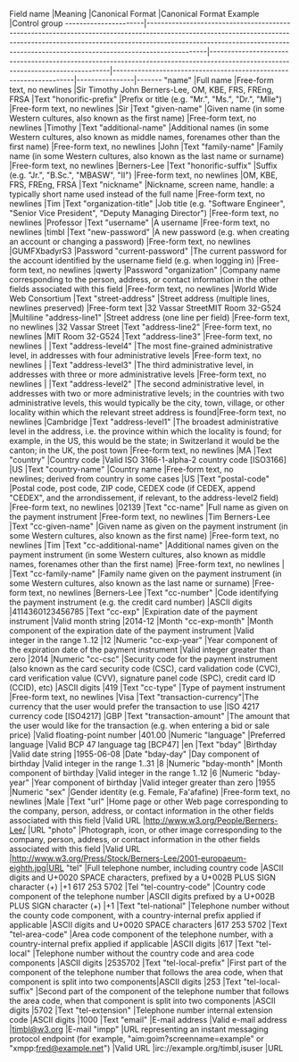 

Field name            |Meaning                                                                                                                                                                                                                                                    |Canonical Format                                                                                                                |Canonical Format Example                                           |Control group
----------------------|-----------------------------------------------------------------------------------------------------------------------------------------------------------------------------------------------------------------------------------------------------------|--------------------------------------------------------------------------------------------------------------------------------|-------------------------------------------------------------------|----------------|-------
"name"                |Full name                                                                                                                                                                                                                                                  |Free-form text, no newlines                                                                                                     |Sir Timothy John Berners-Lee, OM, KBE, FRS, FREng, FRSA            |Text
"honorific-prefix"    |Prefix or title (e.g. "Mr.", "Ms.", "Dr.", "Mlle")                                                                                                                                                                                                         |Free-form text, no newlines                                                                                                     |Sir                                                                |Text
"given-name"          |Given name (in some Western cultures, also known as the first name)                                                                                                                                                                                        |Free-form text, no newlines                                                                                                     |Timothy                                                            |Text
"additional-name"     |Additional names (in some Western cultures, also known as middle names, forenames other than the first name)                                                                                                                                               |Free-form text, no newlines                                                                                                     |John                                                               |Text
"family-name"         |Family name (in some Western cultures, also known as the last name or surname)                                                                                                                                                                             |Free-form text, no newlines                                                                                                     |Berners-Lee                                                        |Text
"honorific-suffix"    |Suffix (e.g. "Jr.", "B.Sc.", "MBASW", "II")                                                                                                                                                                                                                |Free-form text, no newlines                                                                                                     |OM, KBE, FRS, FREng, FRSA                                          |Text
"nickname"            |Nickname, screen name, handle: a typically short name used instead of the full name                                                                                                                                                                        |Free-form text, no newlines                                                                                                     |Tim                                                                |Text
"organization-title"  |Job title (e.g. "Software Engineer", "Senior Vice President", "Deputy Managing Director")                                                                                                                                                                  |Free-form text, no newlines                                                                                                     |Professor                                                          |Text
"username"            |A username                                                                                                                                                                                                                                                 |Free-form text, no newlines                                                                                                     |timbl                                                              |Text
"new-password"        |A new password (e.g. when creating an account or changing a password)                                                                                                                                                                                      |Free-form text, no newlines                                                                                                     |GUMFXbadyrS3                                                       |Password
"current-password"    |The current password for the account identified by the username field (e.g. when logging in)                                                                                                                                                               |Free-form text, no newlines                                                                                                     |qwerty                                                             |Password
"organization"        |Company name corresponding to the person, address, or contact information in the other fields associated with this field                                                                                                                                   |Free-form text, no newlines                                                                                                     |World Wide Web Consortium                                          |Text
"street-address"      |Street address (multiple lines, newlines preserved)                                                                                                                                                                                                        |Free-form text                                                                                                                  |32 Vassar StreetMIT Room 32-G524                                   |Multiline
"address-line1"       |Street address (one line per field)                                                                                                                                                                                                                        |Free-form text, no newlines                                                                                                     |32 Vassar Street                                                   |Text
"address-line2"       |Free-form text, no newlines                                                                                                                                                                                                                                |MIT Room 32-G524                                                                                                                |Text
"address-line3"       |Free-form text, no newlines                                                                                                                                                                                                                                |                                                                                                                                |Text
"address-level4"      |The most fine-grained administrative level, in addresses with four administrative levels                                                                                                                                                                   |Free-form text, no newlines                                                                                                     |                                                                   |Text
"address-level3"      |The third administrative level, in addresses with three or more administrative levels                                                                                                                                                                      |Free-form text, no newlines                                                                                                     |                                                                   |Text
"address-level2"      |The second administrative level, in addresses with two or more administrative levels; in the countries with two administrative levels, this would typically be the city, town, village, or other locality within which the relevant street address is found|Free-form text, no newlines                                                                                                     |Cambridge                                                          |Text
"address-level1"      |The broadest administrative level in the address, i.e. the province within which the locality is found; for example, in the US, this would be the state; in Switzerland it would be the canton; in the UK, the post town                                   |Free-form text, no newlines                                                                                                     |MA                                                                 |Text
"country"             |Country code                                                                                                                                                                                                                                               |Valid ISO 3166-1-alpha-2 country code [ISO3166]                                                                                 |US                                                                 |Text
"country-name"        |Country name                                                                                                                                                                                                                                               |Free-form text, no newlines; derived from country in some cases                                                                 |US                                                                 |Text
"postal-code"         |Postal code, post code, ZIP code, CEDEX code (if CEDEX, append "CEDEX", and the arrondissement, if relevant, to the address-level2 field)                                                                                                                  |Free-form text, no newlines                                                                                                     |02139                                                              |Text
"cc-name"             |Full name as given on the payment instrument                                                                                                                                                                                                               |Free-form text, no newlines                                                                                                     |Tim Berners-Lee                                                    |Text
"cc-given-name"                                                                                                                                                                                                                                            |Given name as given on the payment instrument (in some Western cultures, also known as the first name)                          |Free-form text, no newlines                                        |Tim             |Text
"cc-additional-name"  |Additional names given on the payment instrument (in some Western cultures, also known as middle names, forenames other than the first name)                                                                                                               |Free-form text, no newlines                                                                                                     |                                                                   |Text
"cc-family-name"      |Family name given on the payment instrument (in some Western cultures, also known as the last name or surname)                                                                                                                                             |Free-form text, no newlines                                                                                                     |Berners-Lee                                                        |Text
"cc-number"           |Code identifying the payment instrument (e.g. the credit card number)                                                                                                                                                                                      |ASCII digits                                                                                                                    |4114360123456785                                                   |Text
"cc-exp"              |Expiration date of the payment instrument                                                                                                                                                                                                                  |Valid month string                                                                                                              |2014-12                                                            |Month
"cc-exp-month"                                                                                                                                                                                                                                             |Month component of the expiration date of the payment instrument                                                                |Valid integer in the range 1..12                                   |12              |Numeric
"cc-exp-year"         |Year component of the expiration date of the payment instrument                                                                                                                                                                                            |Valid integer greater than zero                                                                                                 |2014                                                               |Numeric
"cc-csc"              |Security code for the payment instrument (also known as the card security code (CSC), card validation code (CVC), card verification value (CVV), signature panel code (SPC), credit card ID (CCID), etc)                                                   |ASCII digits                                                                                                                    |419                                                                |Text
"cc-type"             |Type of payment instrument                                                                                                                                                                                                                                 |Free-form text, no newlines                                                                                                     |Visa                                                               |Text
"transaction-currency"|The currency that the user would prefer the transaction to use                                                                                                                                                                                             |ISO 4217 currency code [ISO4217]                                                                                                |GBP                                                                |Text
"transaction-amount"  |The amount that the user would like for the transaction (e.g. when entering a bid or sale price)                                                                                                                                                           |Valid floating-point number                                                                                                     |401.00                                                             |Numeric
"language"            |Preferred language                                                                                                                                                                                                                                         |Valid BCP 47 language tag [BCP47]                                                                                               |en                                                                 |Text
"bday"                |Birthday                                                                                                                                                                                                                                                   |Valid date string                                                                                                               |1955-06-08                                                         |Date
"bday-day"                                                                                                                                                                                                                                                 |Day component of birthday                                                                                                       |Valid integer in the range 1..31                                   |8               |Numeric
"bday-month"          |Month component of birthday                                                                                                                                                                                                                                |Valid integer in the range 1..12                                                                                                |6                                                                  |Numeric
"bday-year"           |Year component of birthday                                                                                                                                                                                                                                 |Valid integer greater than zero                                                                                                 |1955                                                               |Numeric
"sex"                 |Gender identity (e.g. Female, Fa'afafine)                                                                                                                                                                                                                  |Free-form text, no newlines                                                                                                     |Male                                                               |Text
"url"                 |Home page or other Web page corresponding to the company, person, address, or contact information in the other fields associated with this field                                                                                                           |Valid URL                                                                                                                       |http://www.w3.org/People/Berners-Lee/                              |URL
"photo"               |Photograph, icon, or other image corresponding to the company, person, address, or contact information in the other fields associated with this field                                                                                                      |Valid URL                                                                                                                       |http://www.w3.org/Press/Stock/Berners-Lee/2001-europaeum-eighth.jpg|URL
"tel"                 |Full telephone number, including country code                                                                                                                                                                                                              |ASCII digits and U+0020 SPACE characters, prefixed by a U+002B PLUS SIGN character (+)                                          |+1 617 253 5702                                                    |Tel
"tel-country-code"                                                                                                                                                                                                                                         |Country code component of the telephone number                                                                                  |ASCII digits prefixed by a U+002B PLUS SIGN character (+)          |+1              |Text
"tel-national"        |Telephone number without the county code component, with a country-internal prefix applied if applicable                                                                                                                                                   |ASCII digits and U+0020 SPACE characters                                                                                        |617 253 5702                                                       |Text
"tel-area-code"                                                                                                                                                                                                                                            |Area code component of the telephone number, with a country-internal prefix applied if applicable                               |ASCII digits                                                       |617             |Text
"tel-local"           |Telephone number without the country code and area code components                                                                                                                                                                                         |ASCII digits                                                                                                                    |2535702                                                            |Text
"tel-local-prefix"                                                                                                                                                                                                                                         |First part of the component of the telephone number that follows the area code, when that component is split into two components|ASCII digits                                                       |253             |Text
"tel-local-suffix"    |Second part of the component of the telephone number that follows the area code, when that component is split into two components                                                                                                                          |ASCII digits                                                                                                                    |5702                                                               |Text
"tel-extension"       |Telephone number internal extension code                                                                                                                                                                                                                   |ASCII digits                                                                                                                    |1000                                                               |Text
"email"               |E-mail address                                                                                                                                                                                                                                             |Valid e-mail address                                                                                                            |timbl@w3.org                                                       |E-mail
"impp"                |URL representing an instant messaging protocol endpoint (for example, "aim:goim?screenname=example" or "xmpp:fred@example.net")                                                                                                                            |Valid URL                                                                                                                       |irc://example.org/timbl,isuser                                     |URL
